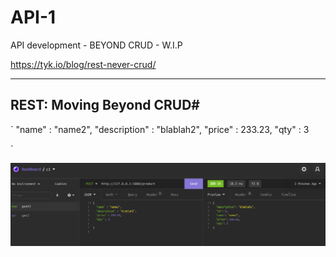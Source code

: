 # API-1
API development - BEYOND CRUD - W.I.P

https://tyk.io/blog/rest-never-crud/

---

## REST: Moving Beyond CRUD#


`
	"name" : "name2",
	"description" : "blablah2",
	"price" : 233.23,
	"qty" : 3

`

![Test API](https://github.com/RGGH/API-1/blob/main/test.png)

